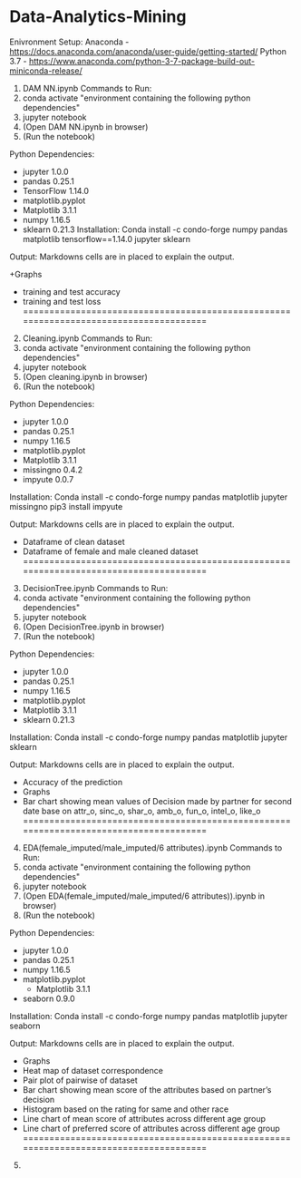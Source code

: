 # Data-Analytics-Mining
Enivronment Setup:
Anaconda - https://docs.anaconda.com/anaconda/user-guide/getting-started/
Python 3.7 - https://www.anaconda.com/python-3-7-package-build-out-miniconda-release/

1. DAM NN.ipynb
Commands to Run:
  1. conda activate "environment containing the following python dependencies"
  2. jupyter notebook
  3. (Open DAM NN.ipynb in browser)
  4. (Run the notebook)
  
Python Dependencies:
  - jupyter 1.0.0
  - pandas 0.25.1
  - TensorFlow 1.14.0
  - matplotlib.pyplot        
  - Matplotlib 3.1.1
  - numpy 1.16.5
  - sklearn 0.21.3
Installation:
Conda install -c condo-forge numpy pandas matplotlib tensorflow==1.14.0 jupyter sklearn

Output: Markdowns cells are in placed to explain the output.

+Graphs
   + training and test accuracy
   + training and test loss
======================================================================================
2. Cleaning.ipynb
Commands to Run:
  1. conda activate "environment containing the following python dependencies"
  2. jupyter notebook
  3. (Open cleaning.ipynb in browser)
  4. (Run the notebook)

Python Dependencies:
  - jupyter 1.0.0
  - pandas 0.25.1
  - numpy 1.16.5
  - matplotlib.pyplot
  - Matplotlib 3.1.1
  - missingno 0.4.2
  - impyute 0.0.7

Installation:
Conda install -c condo-forge numpy pandas matplotlib jupyter missingno
pip3 install impyute

Output: Markdowns cells are in placed to explain the output.
  + Dataframe of clean dataset
  + Dataframe of female and male cleaned dataset
======================================================================================
3. DecisionTree.ipynb
Commands to Run:
  1. conda activate "environment containing the following python dependencies"
  2. jupyter notebook
  3. (Open DecisionTree.ipynb in browser)
  4. (Run the notebook)

Python Dependencies:
  - jupyter 1.0.0
  - pandas 0.25.1
  - numpy 1.16.5
  - matplotlib.pyplot
  - Matplotlib 3.1.1
  - sklearn 0.21.3

Installation:
Conda install -c condo-forge numpy pandas matplotlib jupyter sklearn

Output: Markdowns cells are in placed to explain the output.
  + Accuracy of the prediction
  + Graphs
  + Bar chart showing mean values of Decision made by partner for second date base on attr_o, sinc_o, shar_o, amb_o, fun_o, intel_o, like_o
======================================================================================
4. EDA(female_imputed/male_imputed/6 attributes).ipynb
Commands to Run:
  1. conda activate "environment containing the following python dependencies"
  2. jupyter notebook
  3. (Open EDA(female_imputed/male_imputed/6 attributes)).ipynb in browser)
  4. (Run the notebook)

Python Dependencies:
  - jupyter 1.0.0
  - pandas 0.25.1
  - numpy 1.16.5
  - matplotlib.pyplot
    - Matplotlib 3.1.1
  - seaborn 0.9.0

Installation:
Conda install -c condo-forge numpy pandas matplotlib jupyter seaborn

Output: Markdowns cells are in placed to explain the output.
  + Graphs
  + Heat map of dataset correspondence
  + Pair plot of pairwise of dataset
  + Bar chart showing mean score of the attributes based on partner’s decision
  + Histogram based on the rating for same and other race
  + Line chart of mean score of attributes across different age group
  + Line chart of preferred score of attributes across different age group
======================================================================================
5. 
